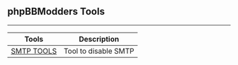## phpBBModders Tools
<HR>

| Tools | Description |
|-------|-------------|
| [SMTP TOOLS](./smtp-disable/README.md) | Tool to disable SMTP |

